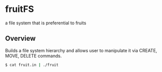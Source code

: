 # fruitFS
a file system that is preferential to fruits

## Overview

Builds a file system hierarchy
and allows user to manipulate it via
CREATE, MOVE, DELETE commands.

```bash
$ cat fruit.in | ./fruit
```